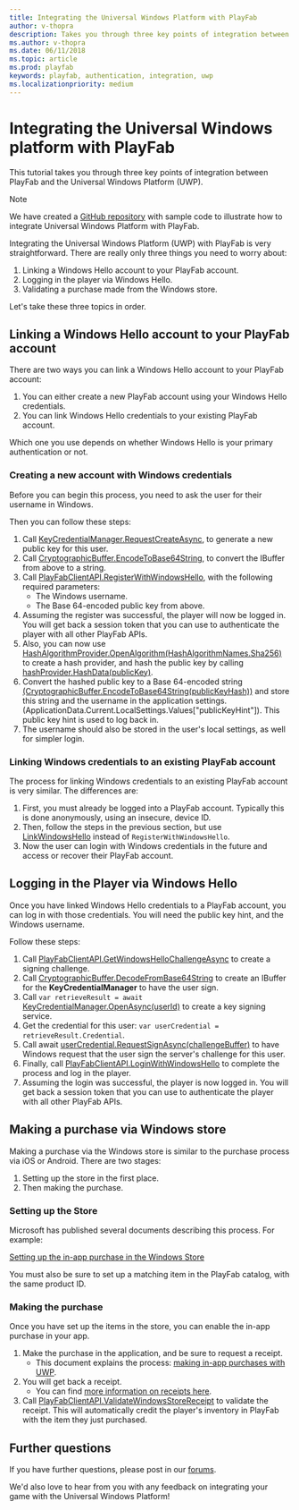 ```yaml
---
title: Integrating the Universal Windows Platform with PlayFab
author: v-thopra
description: Takes you through three key points of integration between PlayFab and the Universal Windows Platform (UWP).
ms.author: v-thopra
ms.date: 06/11/2018
ms.topic: article
ms.prod: playfab
keywords: playfab, authentication, integration, uwp
ms.localizationpriority: medium
---
```


# Integrating the Universal Windows platform with PlayFab

This tutorial takes you through three key points of integration between PlayFab and the Universal Windows Platform (UWP).

> [!NOTE]
> We have created a [GitHub repository](https://github.com/PlayFab/UWPExample) with sample code to illustrate how to integrate Universal Windows Platform with PlayFab.

Integrating the Universal Windows Platform (UWP) with PlayFab is very straightforward. There are really only three things you need to worry about:

1. Linking a Windows Hello account to your PlayFab account.
2. Logging in the player via Windows Hello.
3. Validating a purchase made from the Windows store.

Let's take these three topics in order.

## Linking a Windows Hello account to your PlayFab account

There are two ways you can link a Windows Hello account to your PlayFab account:

1. You can either create a new PlayFab account using your Windows Hello credentials.
2. You can link Windows Hello credentials to your existing PlayFab account.

Which one you use depends on whether Windows Hello is your primary authentication or not.

### Creating a new account with Windows credentials

Before you can begin this process, you need to ask the user for their username in Windows.

Then you can follow these steps:

1. Call [KeyCredentialManager.RequestCreateAsync](https://docs.microsoft.com/en-us/uwp/api/windows.security.credentials.keycredentialmanager), to generate a new public key for this user.
2. Call [CryptographicBuffer.EncodeToBase64String](https://docs.microsoft.com/en-us/uwp/api/Windows.Security.Cryptography.CryptographicBuffer#Windows_Security_Cryptography_CryptographicBuffer_EncodeToBase64String_Windows_Storage_Streams_IBuffer_), to convert the IBuffer from above to a string.
3. Call [PlayFabClientAPI.RegisterWithWindowsHello](xref:titleid.playfabapi.com.client.authentication.registerwithwindowshello), with the following required parameters:  
   - The Windows username.
   - The Base 64-encoded public key from above.
4. Assuming the register was successful, the player will now be logged in. You will get back a session token that you can use to authenticate the player with all other PlayFab APIs.
5. Also, you can now use [HashAlgorithmProvider.OpenAlgorithm(HashAlgorithmNames.Sha256)](https://docs.microsoft.com/en-us/uwp/api/windows.security.cryptography.core.hashalgorithmprovider#Windows_Security_Cryptography_Core_HashAlgorithmProvider_OpenAlgorithm_System_String_) to create a hash provider, and hash the public key by calling [hashProvider.HashData(publicKey)](https://docs.microsoft.com/en-us/uwp/api/windows.security.cryptography.core.hashalgorithmprovider#Windows_Security_Cryptography_Core_HashAlgorithmProvider_HashData_Windows_Storage_Streams_IBuffer_).
6. Convert the hashed public key to a Base 64-encoded string [(CryptographicBuffer.EncodeToBase64String(publicKeyHash))](https://docs.microsoft.com/en-us/uwp/api/Windows.Security.Cryptography.CryptographicBuffer#Windows_Security_Cryptography_CryptographicBuffer_EncodeToBase64String_Windows_Storage_Streams_IBuffer_) and store this string and the username in the application settings. (ApplicationData.Current.LocalSettings.Values["publicKeyHint"]). This public key hint is used to log back in.
7. The username should also be stored in the user's local settings, as well for simpler login.

### Linking Windows credentials to an existing PlayFab account

The process for linking Windows credentials to an existing PlayFab account is very similar. The differences are:

1. First, you must already be logged into a PlayFab account. Typically this is done anonymously, using an insecure, device ID.
2. Then, follow the steps in the previous section, but use [LinkWindowsHello](xref:titleid.playfabapi.com.client.accountmanagement.linkwindowshello) instead of `RegisterWithWindowsHello`.
3. Now the user can login with Windows credentials in the future and access or recover their PlayFab account.

## Logging in the Player via Windows Hello

Once you have linked Windows Hello credentials to a PlayFab account, you can log in with those credentials. You will need the public key hint, and the Windows username.

Follow these steps:

1. Call [PlayFabClientAPI.GetWindowsHelloChallengeAsync](xref:titleid.playfabapi.com.client.authentication.getwindowshellochallenge) to create a signing challenge.
2. Call [CryptographicBuffer.DecodeFromBase64String](https://docs.microsoft.com/en-us/uwp/api/Windows.Security.Cryptography.CryptographicBuffer#Windows_Security_Cryptography_CryptographicBuffer_DecodeFromBase64String_System_String_) to create an IBuffer for the **KeyCredentialManager** to have the user sign.
3. Call `var retrieveResult = await` [KeyCredentialManager.OpenAsync(userId)](https://docs.microsoft.com/en-us/uwp/api/windows.security.credentials.keycredentialmanager#Windows_Security_Credentials_KeyCredentialManager_OpenAsync_System_String_) to create a key signing service.
4. Get the credential for this user: `var userCredential = retrieveResult.Credential`.
5. Call await [userCredential.RequestSignAsync(challengeBuffer)](https://docs.microsoft.com/en-us/uwp/api/Windows.Security.Credentials.KeyCredential#Windows_Security_Credentials_KeyCredential_RequestSignAsync_Windows_Storage_Streams_IBuffer_) to have Windows request that the user sign the server's challenge for this user.
6. Finally, call [PlayFabClientAPI.LoginWithWindowsHello](xref:titleid.playfabapi.com.client.authentication.loginwithwindowshello) to complete the process and log in the player.
7. Assuming the login was successful, the player is now logged in. You will get back a session token that you can use to authenticate the player with all other PlayFab APIs.

## Making a purchase via Windows store

Making a purchase via the Windows store is similar to the purchase process via iOS or Android. There are two stages:

1. Setting up the store in the first place.
1. Then making the purchase.

### Setting up the Store

Microsoft has published several documents describing this process. For example:

[Setting up the in-app purchase in the Windows Store](https://docs.microsoft.com/en-us/windows/uwp/publish/add-on-submissions)

You must also be sure to set up a matching item in the PlayFab catalog, with the same product ID.

### Making the purchase

Once you have set up the items in the store, you can enable the in-app purchase in your app.

1. Make the purchase in the application, and be sure to request a receipt.
   - This document explains the process: [making in-app purchases with UWP](https://docs.microsoft.com/en-us/uwp/api/windows.applicationmodel.store.currentapp#Windows_ApplicationModel_Store_CurrentApp_RequestProductPurchaseAsync_System_String_System_Boolean_).
2. You will get back a receipt.
   - You can find [more information on receipts here](https://docs.microsoft.com/en-us/windows/uwp/monetize/use-receipts-to-verify-product-purchases).
3. Call [PlayFabClientAPI.ValidateWindowsStoreReceipt](xref:titleid.playfabapi.com.client.platformspecificmethods.validatewindowsstorereceipt) to validate the receipt. This will automatically credit the player's inventory in PlayFab with the item they just purchased.

## Further questions

If you have further questions, please post in our [forums](https://community.playfab.com/index.html).

We'd also love to hear from you with any feedback on integrating your game with the Universal Windows Platform!